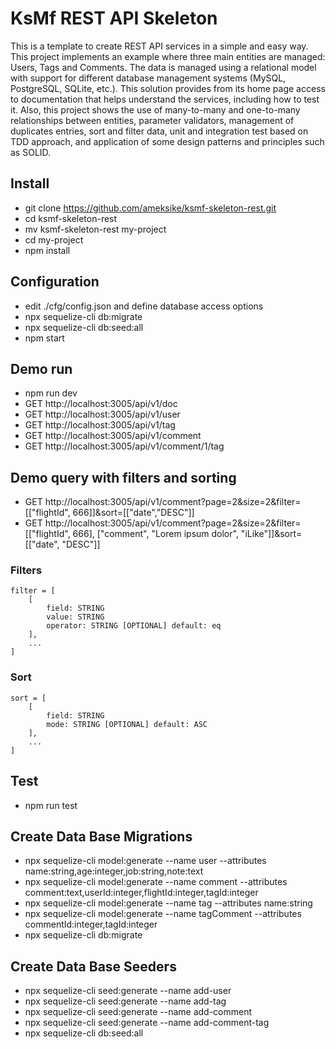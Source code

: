 # KsMf REST API Skeleton
This is a template to create REST API services in a simple and easy way. This project implements an example where three main entities are managed: Users, Tags and Comments. The data is managed using a relational model with support for different database management systems (MySQL, PostgreSQL, SQLite, etc.). This solution provides from its home page access to documentation that helps understand the services, including how to test it. Also, this project shows the use of many-to-many and one-to-many relationships between entities, parameter validators, management of duplicates entries, sort and filter data, unit and integration test based on TDD approach, and application of some design patterns and principles such as SOLID.

## Install 
- git clone https://github.com/ameksike/ksmf-skeleton-rest.git
- cd ksmf-skeleton-rest
- mv ksmf-skeleton-rest my-project
- cd my-project
- npm install

## Configuration 
- edit ./cfg/config.json and define database access options
- npx sequelize-cli db:migrate
- npx sequelize-cli db:seed:all
- npm start

## Demo run
- npm run dev
- GET http://localhost:3005/api/v1/doc
- GET http://localhost:3005/api/v1/user
- GET http://localhost:3005/api/v1/tag
- GET http://localhost:3005/api/v1/comment
- GET http://localhost:3005/api/v1/comment/1/tag

## Demo query with filters and sorting
- GET http://localhost:3005/api/v1/comment?page=2&size=2&filter=[["flightId", 666]]&sort=[["date","DESC"]]
- GET http://localhost:3005/api/v1/comment?page=2&size=2&filter=[["flightId", 666], ["comment", "Lorem ipsum dolor", "iLike"]]&sort=[["date", "DESC"]]

### Filters
```
filter = [ 
    [
        field: STRING
        value: STRING 
        operator: STRING [OPTIONAL] default: eq
    ],
    ...
]
```

### Sort
```
sort = [ 
    [
        field: STRING
        mode: STRING [OPTIONAL] default: ASC
    ],
    ...
]
```



## Test
- npm run test

## Create Data Base Migrations 
- npx sequelize-cli model:generate --name user --attributes name:string,age:integer,job:string,note:text
- npx sequelize-cli model:generate --name comment --attributes comment:text,userId:integer,flightId:integer,tagId:integer
- npx sequelize-cli model:generate --name tag --attributes name:string
- npx sequelize-cli model:generate --name tagComment --attributes commentId:integer,tagId:integer
- npx sequelize-cli db:migrate

## Create Data Base Seeders
- npx sequelize-cli seed:generate --name add-user
- npx sequelize-cli seed:generate --name add-tag
- npx sequelize-cli seed:generate --name add-comment
- npx sequelize-cli seed:generate --name add-comment-tag
- npx sequelize-cli db:seed:all
